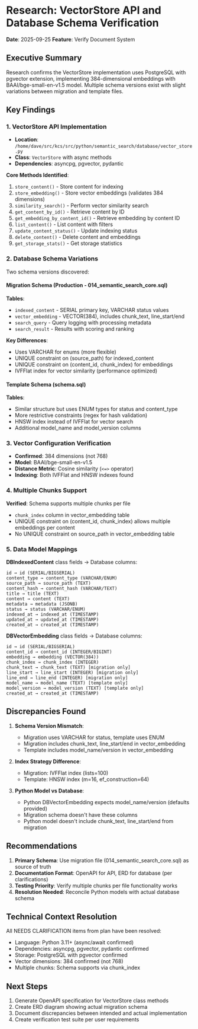 # Research: VectorStore API and Database Schema Verification

**Date**: 2025-09-25
**Feature**: Verify Document System

## Executive Summary

Research confirms the VectorStore implementation uses PostgreSQL with pgvector extension, implementing 384-dimensional embeddings with BAAI/bge-small-en-v1.5 model. Multiple schema versions exist with slight variations between migration and template files.

## Key Findings

### 1. VectorStore API Implementation

- **Location**: `/home/dave/src/kcs/src/python/semantic_search/database/vector_store.py`
- **Class**: `VectorStore` with async methods
- **Dependencies**: asyncpg, pgvector, pydantic

**Core Methods Identified**:

1. `store_content()` - Store content for indexing
2. `store_embedding()` - Store vector embeddings (validates 384 dimensions)
3. `similarity_search()` - Perform vector similarity search
4. `get_content_by_id()` - Retrieve content by ID
5. `get_embedding_by_content_id()` - Retrieve embedding by content ID
6. `list_content()` - List content with filters
7. `update_content_status()` - Update indexing status
8. `delete_content()` - Delete content and embeddings
9. `get_storage_stats()` - Get storage statistics

### 2. Database Schema Variations

Two schema versions discovered:

#### Migration Schema (Production - 014_semantic_search_core.sql)

**Tables**:

- `indexed_content` - SERIAL primary key, VARCHAR status values
- `vector_embedding` - VECTOR(384), includes chunk_text, line_start/end
- `search_query` - Query logging with processing metadata
- `search_result` - Results with scoring and ranking

**Key Differences**:

- Uses VARCHAR for enums (more flexible)
- UNIQUE constraint on (source_path) for indexed_content
- UNIQUE constraint on (content_id, chunk_index) for embeddings
- IVFFlat index for vector similarity (performance optimized)

#### Template Schema (schema.sql)

**Tables**:

- Similar structure but uses ENUM types for status and content_type
- More restrictive constraints (regex for hash validation)
- HNSW index instead of IVFFlat for vector search
- Additional model_name and model_version columns

### 3. Vector Configuration Verification

- **Confirmed**: 384 dimensions (not 768)
- **Model**: BAAI/bge-small-en-v1.5
- **Distance Metric**: Cosine similarity (`<=>` operator)
- **Indexing**: Both IVFFlat and HNSW indexes found

### 4. Multiple Chunks Support

**Verified**: Schema supports multiple chunks per file

- `chunk_index` column in vector_embedding table
- UNIQUE constraint on (content_id, chunk_index) allows multiple embeddings per content
- No UNIQUE constraint on source_path in vector_embedding table

### 5. Data Model Mappings

**DBIndexedContent** class fields → Database columns:

```
id → id (SERIAL/BIGSERIAL)
content_type → content_type (VARCHAR/ENUM)
source_path → source_path (TEXT)
content_hash → content_hash (VARCHAR/TEXT)
title → title (TEXT)
content → content (TEXT)
metadata → metadata (JSONB)
status → status (VARCHAR/ENUM)
indexed_at → indexed_at (TIMESTAMP)
updated_at → updated_at (TIMESTAMP)
created_at → created_at (TIMESTAMP)
```

**DBVectorEmbedding** class fields → Database columns:

```
id → id (SERIAL/BIGSERIAL)
content_id → content_id (INTEGER/BIGINT)
embedding → embedding (VECTOR(384))
chunk_index → chunk_index (INTEGER)
chunk_text → chunk_text (TEXT) [migration only]
line_start → line_start (INTEGER) [migration only]
line_end → line_end (INTEGER) [migration only]
model_name → model_name (TEXT) [template only]
model_version → model_version (TEXT) [template only]
created_at → created_at (TIMESTAMP)
```

## Discrepancies Found

1. **Schema Version Mismatch**:
   - Migration uses VARCHAR for status, template uses ENUM
   - Migration includes chunk_text, line_start/end in vector_embedding
   - Template includes model_name/version in vector_embedding

2. **Index Strategy Difference**:
   - Migration: IVFFlat index (lists=100)
   - Template: HNSW index (m=16, ef_construction=64)

3. **Python Model vs Database**:
   - Python DBVectorEmbedding expects model_name/version (defaults provided)
   - Migration schema doesn't have these columns
   - Python model doesn't include chunk_text, line_start/end from migration

## Recommendations

1. **Primary Schema**: Use migration file (014_semantic_search_core.sql) as source of truth
2. **Documentation Format**: OpenAPI for API, ERD for database (per clarifications)
3. **Testing Priority**: Verify multiple chunks per file functionality works
4. **Resolution Needed**: Reconcile Python models with actual database schema

## Technical Context Resolution

All NEEDS CLARIFICATION items from plan have been resolved:

- Language: Python 3.11+ (async/await confirmed)
- Dependencies: asyncpg, pgvector, pydantic confirmed
- Storage: PostgreSQL with pgvector confirmed
- Vector dimensions: 384 confirmed (not 768)
- Multiple chunks: Schema supports via chunk_index

## Next Steps

1. Generate OpenAPI specification for VectorStore class methods
2. Create ERD diagram showing actual migration schema
3. Document discrepancies between intended and actual implementation
4. Create verification test suite per user requirements
